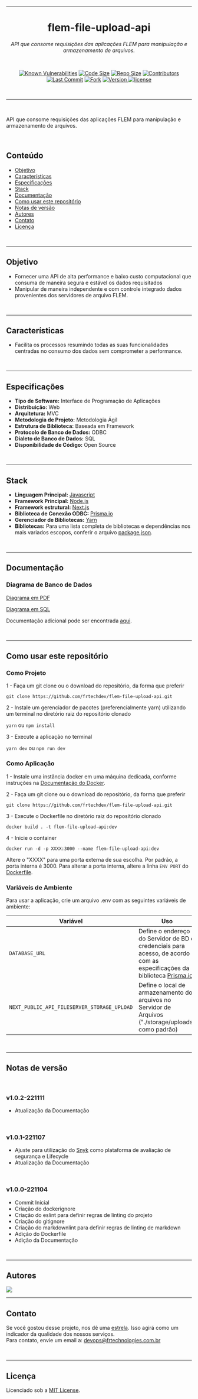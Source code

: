 <hr>
<h1 align="center">flem-file-upload-api</h1>
<p align=center><i align="center">API que consome requisições das aplicações FLEM para manipulação e armazenamento de arquivos.</i></p>
<br>

<div align="center">

<a href="">![Known Vulnerabilities](https://snyk.io/test/github/frtechdev/flem-file-upload-api/badge.svg)</a>
<a href="">![Code Size](https://img.shields.io/github/languages/code-size/frtechdev/flem-file-upload-api)</a>
<a href="">![Repo Size](https://img.shields.io/github/repo-size/frtechdev/flem-file-upload-api)</a>
<a href="">[![Contributors](https://img.shields.io/github/contributors/frtechdev/flem-file-upload-api)](https://github.com/frtechdev/flem-file-upload-api/graphs/contributors)</a><br>
<a href="">![Last Commit](https://img.shields.io/github/last-commit/frtechdev/flem-file-upload-api)</a>
<a href="">[![Fork](https://img.shields.io/github/forks/frtechdev/flem-file-upload-api)](https://github.com/frtechdev/flem-file-upload-api/fork) </a>
<a href="">![Version](https://img.shields.io/badge/version-1.0.2-005bff) </a>
<a href="">[![license](https://img.shields.io/github/license/frtechdev/flem-file-upload-api)](https://github.com/frtechdev/flem-file-upload-api/LICENSE)</a>

<br>

</div>

<hr>
<br>

API que consome requisições das aplicações FLEM para manipulação e armazenamento de arquivos.

<br>

## Conteúdo

- [Objetivo](#section-obj)
- [Características](#section-carac)
- [Especificações](#section-specs)
- [Stack](#section-stack)
- [Documentação](#section-docs)
- [Como usar este repositório](#section-como-usar)
- [Notas de versão](#section-changelog)
- [Autores](#section-autores)
- [Contato](#section-contato)
- [Licença](#section-licenca)

<br>
<hr>

<a name="section-obj">

## Objetivo

</a>

- Fornecer uma API de alta performance e baixo custo computacional que consuma de maneira segura e estável os dados requisitados
- Manipular de maneira independente e com controle integrado dados provenientes dos servidores de arquivo FLEM.

<br>
<hr>

<a name="section-carac">

## Características

</a>

- Facilita os processos resumindo todas as suas funcionalidades centradas no consumo dos dados sem comprometer a performance.

<br>
<hr>

<a name="section-specs">

## Especificações

</a>

- **Tipo de Software:** Interface de Programação de Aplicações
- **Distribuição:** Web
- **Arquitetura:** MVC
- **Metodologia de Projeto:** Metodologia Ágil
- **Estrutura de Biblioteca:** Baseada em Framework
- **Protocolo de Banco de Dados:** ODBC
- **Dialeto de Banco de Dados:** SQL
- **Disponibilidade de Código:** Open Source

<br>
<hr>

<a name="section-stack">

## Stack

</a>

- **Linguagem Principal:** [Javascript](https://developer.mozilla.org/pt-BR/docs/Web/JavaScript)
- **Framework Principal:** [Node.js](https://nodejs.org/en/docs/)
- **Framework estrutural:** [Next.js](https://nextjs.org/docs/getting-started)
- **Biblioteca de Conexão ODBC:** [Prisma.io](https://www.prisma.io)
- **Gerenciador de Bibliotecas:** [Yarn](https://yarnpkg.com/getting-started)
- **Bibliotecas:** Para uma lista completa de bibliotecas e dependências nos mais variados escopos, conferir o arquivo [package.json](https://github.com/frtechdev/flem-file-upload-api/blob/main/package.json).

<br>
<hr>

<a name="section-docs">

## Documentação

</a>

<a name="section-diagrama">

### Diagrama de Banco de Dados

</a>

[Diagrama em PDF](https://frtechdev.github.io/flem-file-upload-api/diagram/diagram-pdf.pdf)

[Diagrama em SQL](https://frtechdev.github.io/flem-file-upload-api/diagram/diagram-sql.sql)

Documentação adicional pode ser encontrada [aqui](https://frtechdev.github.io/flem-file-upload-api/).

<br>
<hr>

<a name="section-como-usar">

## Como usar este repositório

</a>

<a name="section-use-project">

### Como Projeto

</a>

1 - Faça um git clone ou o download do repositório, da forma que preferir

`git clone https://github.com/frtechdev/flem-file-upload-api.git`

2 - Instale um gerenciador de pacotes (preferencialmente yarn) utilizando um terminal no diretório raiz do repositório clonado

`yarn` ou `npm install`

3 - Execute a aplicação no terminal

`yarn dev` ou `npm run dev`

<a name="section-use-app">

### Como Aplicação

</a>

1 - Instale uma instância docker em uma máquina dedicada, conforme instruções na [Documentação do Docker](https://docs.docker.com/engine/install/).

2 - Faça um git clone ou o download do repositório, da forma que preferir

`git clone https://github.com/frtechdev/flem-file-upload-api.git`

3 - Execute o Dockerfile no diretório raiz do repositório clonado

`docker build . -t flem-file-upload-api:dev`

4 - Inicie o container

`docker run -d -p XXXX:3000 --name flem-file-upload-api:dev`

Altere o "XXXX" para uma porta externa de sua escolha. Por padrão, a porta interna é 3000.
Para alterar a porta interna, altere a linha `ENV PORT` do [Dockerfile](https://github.com/frtechdev/flem-file-upload-api/blob/main/Dockerfile).

<a name="section-vars">

### Variáveis de Ambiente

</a>

Para usar a aplicação, crie um arquivo .env com as seguintes variáveis de ambiente:

| Variável     | Uso  |
| ------------|-------|
|`DATABASE_URL` | Define o endereço do Servidor de BD e credenciais para acesso, de acordo com as especificações da biblioteca [Prisma.io](https://www.prisma.io/docs/getting-started/setup-prisma/start-from-scratch/relational-databases/connect-your-database-node-sqlserver)| |
|`NEXT_PUBLIC_API_FILESERVER_STORAGE_UPLOAD` | Define o local de armazenamento dos arquivos no Servidor de Arquivos ("./storage/uploads" como padrão)  | |

<br>

<hr>

<a name="section-changelog">

## Notas de versão

</a>

<br>

### v1.0.2-221111

- Atualização da Documentação

<br>

### v1.0.1-221107

- Ajuste para utilização do [Snyk](https://snyk.io) como plataforma de avaliação de segurança e Lifecycle
- Atualização da Documentação

<br>

### v1.0.0-221104

- Commit Inicial
- Criação do dockerignore
- Criação do eslint para definir regras de linting do projeto
- Criação do gitignore
- Criação do markdownlint para definir regras de linting de markdown
- Adição do Dockerfile
- Adição da Documentação

<br>
<hr>

<a name="section-autores">

## Autores

</a>

<a href="https://github.com/frtechdev/flem-file-upload-api/graphs/contributors">
  <img src="https://contrib.rocks/image?repo=frtechdev/flem-file-upload-api" />
</a>

<br>
<hr>

<a name="section-contato">

## Contato

</a>

Se você gostou desse projeto, nos dê uma <a href="https://github.com/frtechdev/flem-file-upload-api" data-icon="octicon-star" aria-label="Star frtechdev/flem-file-upload-api on GitHub">estrela</a>. Isso agirá como um indicador da qualidade dos nossos serviços. <br>
Para contato, envie um email a: <a href="mailto:devops@frtechnologies.com.br">devops@frtechnologies.com.br</a>

<br>
<hr>

<a name="section-licenca">

## Licença

</a>

Licenciado sob a [MIT License](https://github.com/frtechdev/flem-file-upload-api/blob/main/LICENSE).
